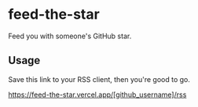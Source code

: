 # feed-the-star

Feed you with someone's GitHub star.

## Usage

Save this link to your RSS client, then you're good to go.

https://feed-the-star.vercel.app/[github_username]/rss
